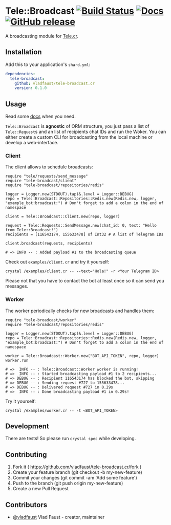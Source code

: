 # Tele::Broadcast [![Build Status](https://travis-ci.org/vladfaust/tele-broadcast.cr.svg?branch=master)](https://travis-ci.org/vladfaust/tele-broadcast.cr) [![Docs](https://img.shields.io/badge/docs-available-brightgreen.svg)](https://vladfaust.com/tele-broadcast.cr) [![GitHub release](https://img.shields.io/github/release/vladfaust/tele-broadcast.cr.svg)](https://github.com/vladfaust/tele-broadcast.cr/releases)

A broadcasting module for [Tele.cr](https://github.com/vladfaust/tele.cr).

## Installation

Add this to your application's `shard.yml`:

```yaml
dependencies:
  tele-broadcast:
    github: vladfaust/tele-broadcast.cr
    version: 0.1.0
```

## Usage

Read some [docs](https://vladfaust.com/tele-broadcast.cr) when you need.

`Tele::Broadcast` is **agnostic** of ORM structure, you just pass a list of `Tele::Request`s and an list of recipients chat IDs and run the Woker. You can either create a custom CLI for broadcasting from the local machine or develop a web-interface.

### Client

The client allows to schedule broadcasts:

```crystal
require "tele/requests/send_message"
require "tele-broadcast/client"
require "tele-broadcast/repositories/redis"

logger = Logger.new(STDOUT).tap(&.level = Logger::DEBUG)
repo = Tele::Broadcast::Repositories::Redis.new(Redis.new, logger, "example_bot:broadcast:") # Don't forget to add a colon in the end of namespace

client = Tele::Broadcast::Client.new(repo, logger)

request = Tele::Requests::SendMessage.new(chat_id: 0, text: "Hello from Tele::Broadcast!")
recipients = [116543174, 155633478] of Int32 # A list of Telegram IDs

client.broadcast(requests, recipients)

# => INFO -- : Added payload #1 to the broadcasting queue
```

Check out `examples/client.cr` and try it yourself:

```shell
crystal /examples/client.cr -- --text="Hola!" -r <Your Telegram ID>
```

Please not that you have to contact the bot at least once so it can send you messages.

### Worker

The worker periodically checks for new broadcasts and handles them:

```crystal
require "tele-broadcast/worker"
require "tele-broadcast/repositories/redis"

logger = Logger.new(STDOUT).tap(&.level = Logger::DEBUG)
repo = Tele::Broadcast::Repositories::Redis.new(Redis.new, logger, "example_bot:broadcast:") # Don't forget to add a colon in the end of namespace

worker = Tele::Broadcast::Worker.new("BOT_API_TOKEN", repo, logger)
worker.run

# =>  INFO -- : Tele::Broadcast::Worker worker is running!
# =>  INFO -- : Started broadcasting payload #1 to 2 recipients...
# => DEBUG -- : Recipient 116543174 has blocked the bot, skipping
# => DEBUG -- : Sending request #727 to 155633478...
# => DEBUG -- : Delivered request #727 in 0.29s
# =>  INFO -- : Done broadcasting payload #1 in 0.29s!
```

Try it yourself:

```shell
crystal /examples/worker.cr -- -t <BOT_API_TOKEN>
```

## Development

There are tests! So please run `crystal spec` while developing.

## Contributing

1. Fork it ( https://github.com/vladfaust/tele-broadcast.cr/fork )
2. Create your feature branch (git checkout -b my-new-feature)
3. Commit your changes (git commit -am 'Add some feature')
4. Push to the branch (git push origin my-new-feature)
5. Create a new Pull Request

## Contributors

- [@vladfaust](https://github.com/vladfaust) Vlad Faust - creator, maintainer

